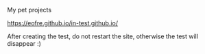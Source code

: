 My pet projects 

https://eofre.github.io/in-test.github.io/

After creating the test, do not restart the site, otherwise the test will disappear :)
